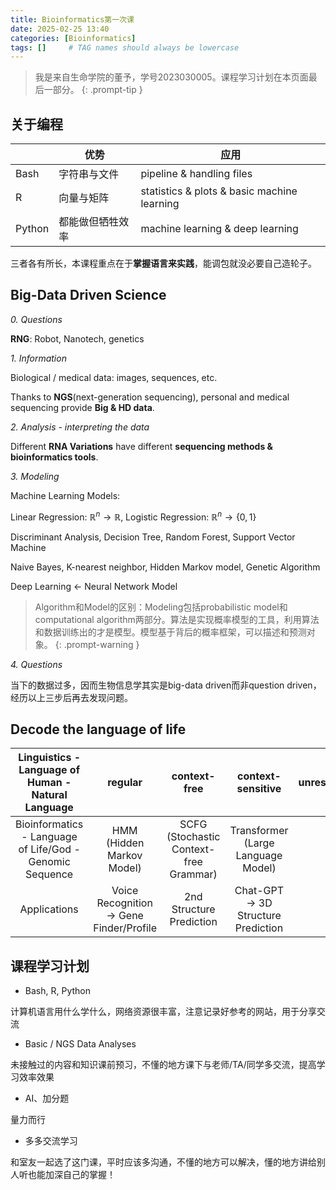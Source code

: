 ```yaml
---
title: Bioinformatics第一次课
date: 2025-02-25 13:40
categories: [Bioinformatics]
tags: []     # TAG names should always be lowercase
---
```

> 我是来自生命学院的董予，学号2023030005。课程学习计划在本页面最后一部分。
{: .prompt-tip }

## 关于编程

|        | 优势             | 应用                                        |
| ------ | ---------------- | ------------------------------------------- |
| Bash   | 字符串与文件     | pipeline & handling files                   |
| R      | 向量与矩阵       | statistics & plots & basic machine learning |
| Python | 都能做但牺牲效率 | machine learning & deep learning            |

三者各有所长，本课程重点在于**掌握语言来实践**，能调包就没必要自己造轮子。

## Big-Data Driven Science

*0. Questions*

**RNG**: Robot, Nanotech, genetics

*1. Information*

Biological / medical data: images, sequences, etc.

Thanks to **NGS**(next-generation sequencing), personal and medical sequencing provide **Big & HD data**.

*2. Analysis - interpreting the data*

Different **RNA Variations** have different **sequencing methods & bioinformatics tools**.

*3. Modeling*

Machine Learning Models:

Linear Regression: $\mathbb{R}^n \to \mathbb{R}$, Logistic Regression: $\mathbb{R}^n \to \{0, 1\}$

Discriminant Analysis, Decision Tree, Random Forest, Support Vector Machine

Naive Bayes, K-nearest neighbor, Hidden Markov model, Genetic Algorithm

Deep Learning <- Neural Network Model

> Algorithm和Model的区别：Modeling包括probabilistic model和computational algorithm两部分。算法是实现概率模型的工具，利用算法和数据训练出的才是模型。模型基于背后的概率框架，可以描述和预测对象。
{: .prompt-warning }

*4. Questions*

当下的数据过多，因而生物信息学其实是big-data driven而非question driven，经历以上三步后再去发现问题。

## Decode the language of life

|    Linguistics - Language of Human - Natural Language    |                 regular                 |              context-free              |          context-sensitive          | unrestricted |
| :------------------------------------------------------: | :--------------------------------------: | :------------------------------------: | :---------------------------------: | :----------: |
| Bioinformatics - Language of Life/God - Genomic Sequence |        HMM (Hidden Markov Model)        | SCFG (Stochastic Context-free Grammar) | Transformer (Large Language Model) |              |
|                       Applications                       | Voice Recognition → Gene Finder/Profile |        2nd Structure Prediction        | Chat-GPT → 3D Structure Prediction |              |

## 课程学习计划

- Bash, R, Python

计算机语言用什么学什么，网络资源很丰富，注意记录好参考的网站，用于分享交流

- Basic / NGS Data Analyses

未接触过的内容和知识课前预习，不懂的地方课下与老师/TA/同学多交流，提高学习效率效果

- AI、加分题

量力而行

- 多多交流学习

和室友一起选了这门课，平时应该多沟通，不懂的地方可以解决，懂的地方讲给别人听也能加深自己的掌握！
